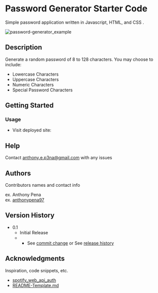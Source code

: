 # Password Generator Starter Code

Simple password application written in Javascript, HTML, and CSS .

![password-generator_example](https://user-images.githubusercontent.com/79285555/127540315-4e8d83b4-5c51-4628-9e8c-c964f1be112a.gif)


## Description

Generate a random password of 8 to 128 characters. You may choose to include:

* Lowercase Characters
* Uppercase Characters
* Numeric Characters
* Special Password Characters

## Getting Started

### Usage

* Visit deployed site: 

## Help

Contact anthony.e.p3na@gmail.com with any issues

## Authors

Contributors names and contact info

ex. Anthony Pena  
ex. [anthonypena97](https://github.com/anthonypena97)

## Version History
    
* 0.1
    * Initial Release
    * * See [commit change](https://github.com/anthonypena97/password-generator/commits/main) or See [release history](https://github.com/anthonypena97/password-generator/releases/tag/1.0)

## Acknowledgments

Inspiration, code snippets, etc.
* [spotify_web_api_auth](https://github.com/spotify/web-api-auth-examples)
* [README-Template.md](https://gist.github.com/DomPizzie/7a5ff55ffa9081f2de27c315f5018afc)
